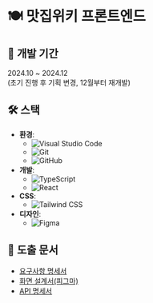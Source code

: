 # 🍽️ 맛집위키 프론트엔드

## 📅 개발 기간
2024.10 ~ 2024.12  
(초기 진행 후 기획 변경, 12월부터 재개발)

## 🛠️ 스택
- **환경**: 
  - ![Visual Studio Code](https://img.shields.io/badge/IDE-Visual%20Studio%20Code-blue)
  - ![Git](https://img.shields.io/badge/Version%20Control-Git-black)
  - ![GitHub](https://img.shields.io/badge/Repository-GitHub-181717)
- **개발**: 
  - ![TypeScript](https://img.shields.io/badge/Language-TypeScript-007ACC)
  - ![React](https://img.shields.io/badge/Framework-React-61DAFB)
- **CSS**: 
  - ![Tailwind CSS](https://img.shields.io/badge/CSS-Tailwind%20CSS-38B2AC)
- **디자인**: 
  - ![Figma](https://img.shields.io/badge/Design-Figma-F24E1E)

## 📄 도출 문서
- [요구사항 명세서](https://continuous-turner-5bb.notion.site/1407cdc4a1c380faaf0dda3addf9e844)
- [화면 설계서(피그마)](https://www.figma.com/proto/2ITtzkeV3Q2xhNolinCuv6/%EB%A7%9B%EC%A7%91%EC%9C%84%ED%82%A4?node-id=22-29&t=rlx29PXWefF9ciiY-1&starting-point-node-id=22%3A29)
- [API 명세서](https://continuous-turner-5bb.notion.site/API-486f0e07085b488d894e18d6671b601d)

